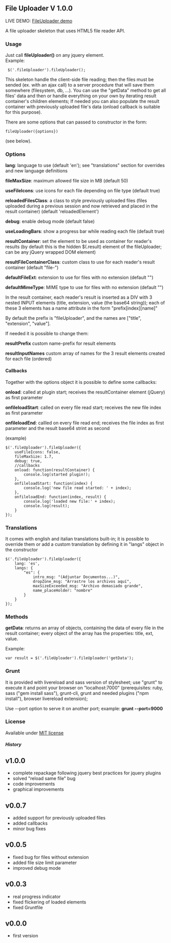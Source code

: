 ## File Uploader V 1.0.0

LIVE DEMO: [FileUploader demo](http://www.web-forge.info/projects/fileUploader)

A file uploader skeleton that uses HTML5 file reader API.

### Usage
Just call <b>fileUploader()</b> on any jquery element.<br>
Example:

     $('.fileUploader').fileUploader();

This skeleton handle the client-side file reading; then the files must be sended (ex. with an ajax call) to a server procedure that will save them somewhere (filesystem, db, ...).
You can use the "getData" method to get all files' data and then or handle everything on your own by iterating result container's children elements;
If needed you can also populate the result container with previously uploaded file's data (onload callback is suitable for this purpose).

There are some options that can passed to constructor in the form:

    fileUploader({options})

(see below).

### Options
<b>lang</b>: language to use (default 'en'); see "translations" section for overrides and new language definitions

<b>fileMaxSize</b>: maximum allowed file size in MB (default 50)

<b>useFileIcons</b>: use icons for each file depending on file type (default true)

<b>reloadedFilesClass</b>: a class to style previously uploaded files (files uploaded during a previous session and now retrieved and placed in the result container) (default 'reloadedElement')

<b>debug</b>: enable debug mode (default false)

<b>useLoadingBars</b>: show a progress bar while reading each file (default true)

<b>resultContainer</b>: set the element to be used as container for reader's results (by default this is the hidden $(.result) element of the fileUploader; can be any jQuery wrapped DOM element)

<b>resultFileContainerClass</b>: custom class to use for each reader's result container (default "file-")

<b>defaultFileExt</b>: extension to use for files with no extension (default "")

<b>defaultMimeType</b>: MIME type to use for files with no extension (default "")

In the result container, each reader's result is inserted as a DIV with 3 nested INPUT elements (title, extension, value (the base64 string)); each of these 3 elements has a name attribute in the form "prefix[index][name]"

By default the prefix is "fileUploader", and the names are ["title", "extension", "value"].<br>

If needed it is possible to change them:

<b>resultPrefix</b> custom name-prefix for result elements

<b>resultInputNames</b> custom array of names for the 3 result elements created for each file (ordered)

#### Callbacks
Together with the options object it is possible to define some callbacks:

<b>onload</b>: called at plugin start; receives the resultContainer element (jQuery) as first parameter

<b>onfileloadStart</b>: called on every file read start; receives the new file index as first parameter

<b>onfileloadEnd</b>: callled on every file read end; receives the file index as first parameter and the result base64 strint as second

(example)

    $('.fileUploader').fileUploader({
        useFileIcons: false,
        fileMaxSize: 1.7,
        debug: true,
        //callbacks
        onload: function(resultContainer) {
            console.log(started plugin!);
        },
        onfileloadStart: function(index) {
            console.log('new file read started: ' + index);
        },
        onfileloadEnd: function(index, result) {
            console.log('loaded new file:' + index);
            console.log(result);
        }
    });

### Translations
It comes with english and italian translations built-in;
it is possible to override them or add a custom translation by defining it in "langs" object in the constructor

    $('.fileUploader').fileUploader({
        lang: 'es',
        langs: {
            "es": {
                intro_msg: "(Adjuntar Documentos...)",      
                dropZone_msg: "Arrastre los archivos aquí",
                maxSizeExceeded_msg: "Archivo demasiado grande",
                name_placeHolder: "nombre"
            }
        }
    });

### Methods

<b>getData</b>: returns an array of objects, containing the data of every file in the result container; every object of the array has the properties: title, ext, value.

Example:

    var result = $('.fileUploader').fileUploader('getData');

### Grunt
It is provided with livereload and sass version of stylesheet;
use "grunt" to execute it and point your browser on "localhost:7000" (prerequisites: ruby, sass ("gem install sass"), grunt-cli, grunt and needed plugins ("npm install"), browser livereload extension);

Use --port option to serve it on another port; example:
<b>grunt --port=9000</b>

### License
Available under <a href="http://opensource.org/licenses/MIT" target="_blank">MIT license</a>

##### History
v1.0.0
------
- complete repackage following jquery best practices for jquery plugins
- solved "reload same file" bug
- code improvements
- graphical improvements

v0.0.7
------
- added support for previously uploaded files
- added callbacks
- minor bug fixes

v0.0.5
------
- fixed bug for files without extension
- added file size limit parameter
- improved debug mode

v0.0.3
------
- real progress indicator
- fixed flickering of loaded elements
- fixed Gruntfile

v0.0.0
------
- first version
